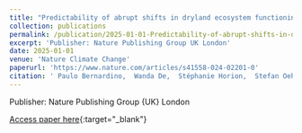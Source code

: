 ```yaml
---
title: "Predictability of abrupt shifts in dryland ecosystem functioning"
collection: publications
permalink: /publication/2025-01-01-Predictability-of-abrupt-shifts-in-dryland-ecosystem-functioning
excerpt: 'Publisher: Nature Publishing Group UK London'
date: 2025-01-01
venue: 'Nature Climate Change'
paperurl: 'https://www.nature.com/articles/s41558-024-02201-0'
citation: ' Paulo Bernardino,  Wanda De,  Stéphanie Horion,  Stefan Oehmcke,  Fabian Gieseke,  Rasmus Fensholt,  Ruben Van,  Stef Lhermitte,  Christin Abel,  Koenraad Van, &quot;Predictability of abrupt shifts in dryland ecosystem functioning.&quot; Nature Climate Change, 2025.'
---
```

Publisher: Nature Publishing Group {UK} London

[Access paper here](https://www.nature.com/articles/s41558-024-02201-0){:target="_blank"}
